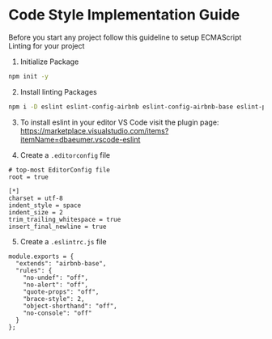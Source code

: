 # Code Style Implementation Guide
Before you start any project follow this guideline to setup ECMAScript Linting for your project

1. Initialize Package
```sh
npm init -y
```
2. Install linting Packages
```sh
npm i -D eslint eslint-config-airbnb eslint-config-airbnb-base eslint-plugin-import
```
3. To install eslint in your editor VS Code visit the plugin page:
https://marketplace.visualstudio.com/items?itemName=dbaeumer.vscode-eslint

4. Create a `.editorconfig` file
```
# top-most EditorConfig file
root = true

[*]
charset = utf-8
indent_style = space
indent_size = 2
trim_trailing_whitespace = true
insert_final_newline = true
```
5. Create a `.eslintrc.js` file
```
module.exports = {
  "extends": "airbnb-base",
  "rules": {
    "no-undef": "off",
    "no-alert": "off",
    "quote-props": "off",
    "brace-style": 2,
    "object-shorthand": "off",
    "no-console": "off"
  }
};
```